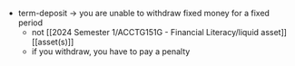 
- term-deposit $\rightarrow$ you are unable to withdraw fixed money for a fixed period
	- not [[2024 Semester 1/ACCTG151G - Financial Literacy/liquid asset]] [[asset(s)]]
	- if you withdraw, you have to pay a penalty